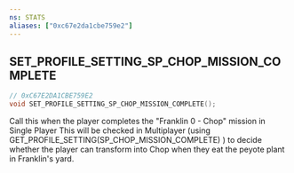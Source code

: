 ```yaml
---
ns: STATS
aliases: ["0xc67e2da1cbe759e2"]
---
```

## SET_PROFILE_SETTING_SP_CHOP_MISSION_COMPLETE

```c
// 0xC67E2DA1CBE759E2
void SET_PROFILE_SETTING_SP_CHOP_MISSION_COMPLETE();
```

Call this when the player completes the "Franklin 0 - Chop" mission in Single Player This will be checked in Multiplayer (using GET_PROFILE_SETTING(SP_CHOP_MISSION_COMPLETE) ) to decide whether the player can transform into Chop when they eat the peyote plant in Franklin's yard.

